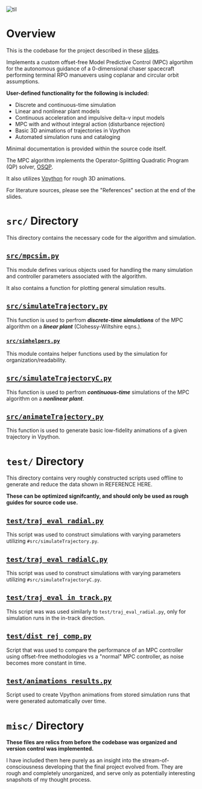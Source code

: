 ![til](misc/assets/turn2gif.gif)
# Overview
This is the codebase for the project described in these [slides](MPC_ARPO_Slides.pptx). 

Implements a custom offset-free Model Predictive Control (MPC) algortihm for the autonomous guidance of a 0-dimensional chaser spacecraft
performing terminal RPO manuevers using coplanar and circular orbit assumptions.

**User-defined functionality for the following is included:**
- Discrete and continuous-time simulation
- Linear and nonlinear plant models
- Continuous acceleration and impulsive delta-v input models
- MPC with and without integral action (disturbance rejection)
- Basic 3D animations of trajectories in Vpython
- Automated simulation runs and cataloging

Minimal documentation is provided within the source code itself.

The MPC algorithm implements the Operator-Splitting Quadratic Program (QP) solver, [OSQP](https://github.com/osqp/osqp). 

It also utilizes [Vpython](https://github.com/vpython) for rough 3D animations. 

For literature sources, please see the  "References" section at the end of the slides.
# `src/` Directory
This directory contains the necessary code for the algorithm and simulation.

## [`src/mpcsim.py`](src/mcsim.py)
This module defines various objects used for handling the many simulation and controller parameters associated with the
algorithm.

It also contains a function for plotting general simulation results.

## [`src/simulateTrajectory.py`](src/simulateTrajectory.py)
This function is used to perfrom ***discrete-time simulations*** of the MPC algorithm on a ***linear plant*** (Clohessy-Wiltshire eqns.).

### [`src/simhelpers.py`](src/simhelpers.py)
This module contains helper functions used by the simulation for organization/readability.

## [`src/simulateTrajectoryC.py`](src/simulateTrajectoryC.py)
This function is used to perfrom ***continuous-time*** simulations of the MPC algorithm on a ***nonlinear plant***.

## [`src/animateTrajectory.py`](src/animateTrajectoryC.py)
This function is used to generate basic low-fidelity animations of a given trajectory in Vpython.

# `test/` Directory
This directory contains very roughly constructed scripts used offline to generate and reduce the data shown in REFERENCE HERE.

**These can be optimized signifcantly, and should only be used as rough guides for source code use.**

## [`test/traj_eval_radial.py`](test/traj_eval_radial.py)
This script was used to construct simulations with varying parameters utilizing `#src/simulateTrajectory.py`.

## [`test/traj_eval_radialC.py`](test/traj_eval_radialC.py)
This script was used to construct simulations with varying parameters utilizing `#src/simulateTrajectoryC.py`.

## [`test/traj_eval_in_track.py`](test/traj_eval_in_track.py)
This script was was used similarly to `test/traj_eval_radial.py`, only for simulation runs in the in-track direction. 

## [`test/dist_rej_comp.py`](src/simulateTrajectoryC.py)
Script that was used to compare the performance of an MPC controller using offset-free methodologies vs a "normal" MPC
controller, as noise becomes more constant in time.

## [`test/animations_results.py`](src/simulateTrajectoryC.py)
Script used to create Vpython animations from stored simulation runs that were generated automatically over time.

# `misc/` Directory
**These files are relics from before the codebase was organized and version control was implemented.**

I have included them here purely as an insight into the stream-of-consciousness developing that the final project evolved from. They are rough and completely unorganized,
and serve only as potentially interesting snapshots of my thought process. 

